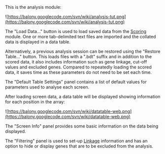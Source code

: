 This is the analysis module:

![https://balony.googlecode.com/svn/wiki/analysis-tut.png](https://balony.googlecode.com/svn/wiki/analysis-tut.png)

The "Load Data..." button is used to load saved data from the [Scoring](Scoring.md) module. One or more tab-delimited text files are imported and the collated data is displayed in a data table.

Alternatively, a previous analysis session can be restored using the "Restore Table..." button. This loads files with a ".bdt" suffix and in addition to the scored data, it also includes information such as gene linkage, cut-off values and excluded genes. Compared to repeatedly loading the scored data, it saves time as these parameters do not need to be set each time.

The "Default Table Settings" panel contains a list of default values for parameters used to analyse each screen.

After loading screen data, a data table will be displayed showing information for each position in the array:

![https://balony.googlecode.com/svn/wiki/datatable-web.png](https://balony.googlecode.com/svn/wiki/datatable-web.png)

The "Screen Info" panel provides some basic information on the data being displayed.

The "Filtering" panel is used to set-up [Linkage](Linkage.md) information and has an option to hide or display genes that are to be excluded from the analysis.
